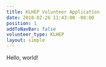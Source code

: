 ```yaml
---
title: KLHEP Volunteer Application
date: 2018-02-26 11:43:00 -08:00
position: 1
addToNavBar: false
volunteer_type: KLHEP
layout: simple
---
```


Hello, world!